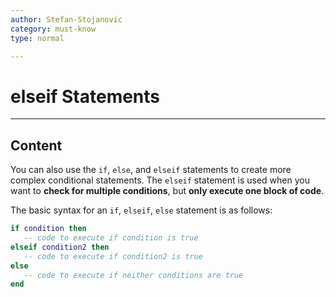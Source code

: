 ```yaml
---
author: Stefan-Stojanovic
category: must-know
type: normal

---
```


# elseif Statements

---
## Content

You can also use the `if`, `else`, and `elseif` statements to create more complex conditional statements. The `elseif` statement is used when you want to **check for multiple conditions**, but **only execute one block of code**.

The basic syntax for an `if`, `elseif`, `else` statement is as follows:
```lua
if condition then
   -- code to execute if condition is true
elseif condition2 then
   -- code to execute if condition2 is true
else
   -- code to execute if neither conditions are true
end
```